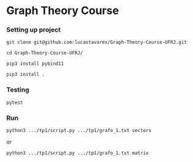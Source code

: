 # Graph Theory Course

### Setting up project
```
git clone git@github.com:lucastavarex/Graph-Theory-Course-UFRJ.git
```
```
cd Graph-Theory-Course-UFRJ/
```
```
pip3 install pybind11
```
```
pip3 install .
```

### Testing
```
pytest
```
### Run 
```
python3 .../tp1/script.py .../tp1/grafo_1.txt vectors
```
or
```
python3 .../tp1/script.py .../tp1/grafo_1.txt matrix
```


